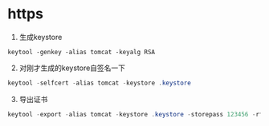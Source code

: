 # https

1. 生成keystore

```
keytool -genkey -alias tomcat -keyalg RSA
```

2. 对刚才生成的keystore自签名一下

```java
keytool -selfcert -alias tomcat -keystore .keystore
```

3. 导出证书

```java
keytool -export -alias tomcat -keystore .keystore -storepass 123456 -rfc -file tomcat.cer
```

